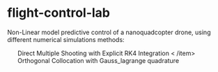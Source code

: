 # flight-control-lab
Non-Linear model predictive control of a nanoquadcopter drone, using different numerical simulations methods:
<ul>
  <item> Direct Multiple Shooting with Explicit RK4 Integration < /item>
    <item> Orthogonal Collocation with Gauss_lagrange quadrature </item>
    </ul>
